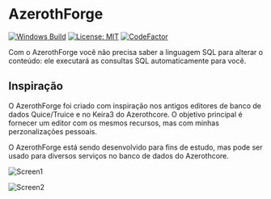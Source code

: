 # AzerothForge
[![Windows Build](https://github.com/AzerothLegends/AzerothForge/actions/workflows/npm-publish-github-packages.yml/badge.svg)](https://github.com/AzerothLegends/AzerothForge/actions/workflows/npm-publish-github-packages.yml)
[![License: MIT](https://img.shields.io/badge/License-MIT-green.svg)](https://opensource.org/licenses/MIT)
[![CodeFactor](https://www.codefactor.io/repository/github/azerothlegends/azerothforge/badge)](https://www.codefactor.io/repository/github/azerothlegends/azerothforge)

Com o AzerothForge você não precisa saber a linguagem SQL para alterar o conteúdo: ele executará as consultas SQL automaticamente para você. 

## Inspiração
O AzerothForge foi criado com inspiração nos antigos editores de banco de dados Quice/Truice e no Keira3 do Azerothcore. O objetivo principal é fornecer um editor com os mesmos recursos, mas com minhas perzonalizações pessoais.

O AzerothForge está sendo desenvolvido para fins de estudo, mas pode ser usado para diversos serviços no banco de dados do Azerothcore.

![Screen1](https://i.imgur.com/6Vi1G9o.jpeg)

![Screen2](https://i.imgur.com/SsgJyCz.jpeg)

